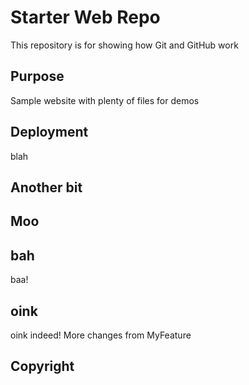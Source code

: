 # Starter Web Repo

This repository is for showing how Git and GitHub work

## Purpose

Sample website with plenty of files for demos

## Deployment

blah

## Another bit

## Moo

## bah
baa!

## oink
oink indeed! More changes from MyFeature

## Copyright
